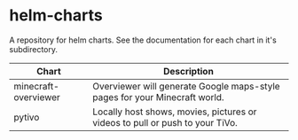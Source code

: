 # helm-charts
A repository for helm charts. See the documentation for each chart in it's subdirectory. 

|Chart|Description|
--- | ---|
|minecraft-overviewer|Overviewer will generate Google maps-style pages for your Minecraft world.|
|pytivo|Locally host shows, movies, pictures or videos to pull or push to your TiVo.|